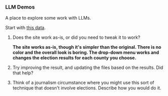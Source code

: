 ### LLM Demos

A place to explore some work with LLMs.

Start with [this data](https://raw.githubusercontent.com/dwillis/jour405/refs/heads/main/data/md_pres_county.csv).


1. Does the site work as-is, or did you need to tweak it to work?

   **The site works as-is, though it's simpler than the original. There is no color and the overall look is boring. The drop-down menu works and changes the election results for each county you choose.**

2. Try improving the result, and updating the files based on the results. Did that help?

3. Think of a journalism circumstance where you might use this sort of technique that doesn't involve elections. Describe how you would do it.
